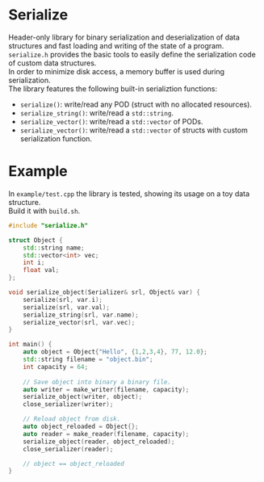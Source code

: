 # Serialize
Header-only library for binary serialization and deserialization of data structures and fast loading and writing of the state of a program.  
`serialize.h` provides the basic tools to easily define the serialization code of custom data structures.  
In order to minimize disk access, a memory buffer is used during serialization.  
The library features the following built-in serializtion functions:
  * `serialize()`: write/read any POD (struct with no allocated resources).
  * `serialize_string()`: write/read a `std::string`.
  * `serialize_vector()`: write/read a `std::vector` of PODs.
  * `serialize_vector()`: write/read a `std::vector` of structs with custom serialization function.

# Example
In `example/test.cpp` the library is tested, showing its usage on a toy data structure.  
Build it with `build.sh`.

```C++
#include "serialize.h"

struct Object {
    std::string name;
    std::vector<int> vec;
    int i;
    float val;
};

void serialize_object(Serializer& srl, Object& var) {
    serialize(srl, var.i);
    serialize(srl, var.val);
    serialize_string(srl, var.name);
    serialize_vector(srl, var.vec);
}

int main() {
    auto object = Object{"Hello", {1,2,3,4}, 77, 12.0};
    std::string filename = "object.bin";
    int capacity = 64;
    
    // Save object into binary a binary file.
    auto writer = make_writer(filename, capacity);
    serialize_object(writer, object);
    close_serializer(writer);

    // Reload object from disk.
    auto object_reloaded = Object{};
    auto reader = make_reader(filename, capacity);
    serialize_object(reader, object_reloaded);
    close_serializer(reader);

    // object == object_reloaded
}
```


